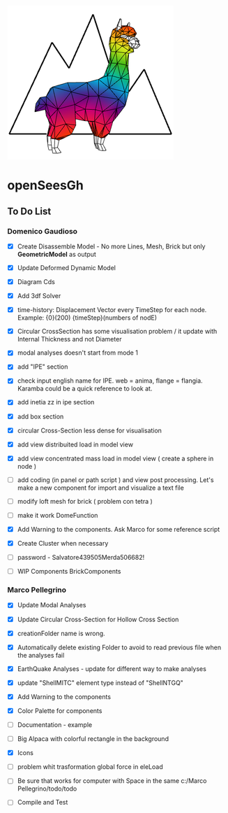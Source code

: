 ![Screenshot](AlpacaLogo.PNG)
# openSeesGh
## To Do List

### Domenico Gaudioso

* [x] Create Disassemble Model - No more Lines, Mesh, Brick but only **GeometricModel** as output
* [x] Update Deformed Dynamic Model
* [x] Diagram Cds
* [x] Add 3df Solver
* [x] time-history: Displacement Vector every TimeStep for each node. Example: {0}(200)   {timeStep}(numbers of nodE)
* [x] Circular CrossSection has some visualisation problem / it update with Internal Thickness and not Diameter
* [x] modal analyses doesn't start from mode 1
* [x] add "IPE" section

* [x] check input english name for IPE. web = anima, flange = flangia. Karamba could be a quick reference to look at.
* [x] add inetia zz in ipe section
* [x] add box section

* [x] circular Cross-Section less dense for visualisation
* [x] add view distribuited load in model view
* [x] add view concentrated mass load in model view ( create a sphere in node )
* [ ] add coding (in panel or path script ) and view post processing. Let's make a new component for import and visualize a text file
* [ ] modify loft mesh for brick ( problem con tetra )
* [ ] make it work DomeFunction
* [x] Add Warning to the components. Ask Marco for some reference script
* [x] Create Cluster when necessary
* [ ] password - Salvatore439505Merda506682!
* [ ] WIP Components BrickComponents





### Marco Pellegrino

* [x] Update Modal Analyses
* [x] Update Circular Cross-Section for Hollow Cross Section
* [x] creationFolder name is wrong. 
* [x] Automatically delete existing Folder to avoid to read previous file when the analyses fail

* [x] EarthQuake Analyses - update for different way to make analyses
* [x] update "ShellMITC" element type instead of "ShellNTGQ"
* [x] Add Warning to the components

* [x] Color Palette for components
* [ ] Documentation - example
* [ ] Big Alpaca with colorful rectangle in the background
* [x] Icons
* [ ] problem whit trasformation global force in eleLoad


* [ ] Be sure that works for computer with Space in the same c:/Marco Pellegrino/todo/todo
* [ ] Compile and Test
